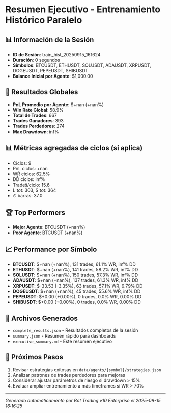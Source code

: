 # Resumen Ejecutivo - Entrenamiento Histórico Paralelo

## 📊 Información de la Sesión
- **ID de Sesión**: train_hist_20250915_161624
- **Duración**: 0 segundos
- **Símbolos**: BTCUSDT, ETHUSDT, SOLUSDT, ADAUSDT, XRPUSDT, DOGEUSDT, PEPEUSDT, SHIBUSDT
- **Balance Inicial por Agente**: $1,000.00

## 🎯 Resultados Globales
- **PnL Promedio por Agente**: $+nan (+nan%)
- **Win Rate Global**: 58.9%
- **Total de Trades**: 667
- **Trades Ganadores**: 393
- **Trades Perdedores**: 274
- **Max Drawdown**: inf%

## 📊 Métricas agregadas de ciclos (si aplica)
- Ciclos: 9
- PnL̄ ciclos: +nan
- WR̄ ciclos: 62.5%
- DD̄ ciclos: inf%
- Trades̄/ciclo: 15.6
- L tot: 303, S tot: 364
- ⏱̄ barras: 37.0


## 🏆 Top Performers
- **Mejor Agente**: BTCUSDT (+nan%)
- **Peor Agente**: BTCUSDT (+nan%)

## 📈 Performance por Símbolo
- **BTCUSDT**: $+nan (+nan%), 131 trades, 61.1% WR, inf% DD
- **ETHUSDT**: $+nan (+nan%), 141 trades, 58.2% WR, inf% DD
- **SOLUSDT**: $+nan (+nan%), 150 trades, 57.3% WR, inf% DD
- **ADAUSDT**: $+nan (+nan%), 137 trades, 61.3% WR, inf% DD
- **XRPUSDT**: $-33.53 (-3.35%), 63 trades, 57.1% WR, 9.79% DD
- **DOGEUSDT**: $+nan (+nan%), 45 trades, 55.6% WR, inf% DD
- **PEPEUSDT**: $+0.00 (+0.00%), 0 trades, 0.0% WR, 0.00% DD
- **SHIBUSDT**: $+0.00 (+0.00%), 0 trades, 0.0% WR, 0.00% DD

## 📁 Archivos Generados
- `complete_results.json` - Resultados completos de la sesión
- `summary.json` - Resumen rápido para dashboards
- `executive_summary.md` - Este resumen ejecutivo

## 🎯 Próximos Pasos
1. Revisar estrategias exitosas en `data/agents/{symbol}/strategies.json`
2. Analizar patrones de trades perdedores para mejoras
3. Considerar ajustar parámetros de riesgo si drawdown > 15%
4. Evaluar ampliar entrenamiento a más timeframes si WR > 70%

---
*Generado automáticamente por Bot Trading v10 Enterprise el 2025-09-15 16:16:25*
